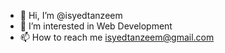 - 👋 Hi, I’m @isyedtanzeem
- 👀 I’m interested in Web Development
- 📫 How to reach me isyedtanzeem@gmail.com


